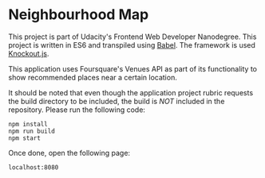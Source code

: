 # Neighbourhood Map

This project is part of Udacity's Frontend Web Developer Nanodegree. This project is written in ES6 and transpiled using [Babel](http://babeljs.io). The framework is used [Knockout.js](http://knockoutjs.com).

This application uses Foursquare's Venues API as part of its functionality to show recommended places near a certain location.

It should be noted that even though the application project rubric requests the build directory to be included, the build is *NOT* included in the repository. Please run the following code:
```
npm install
npm run build
npm start
```
Once done, open the following page:
```
localhost:8080
```
